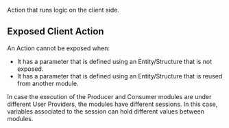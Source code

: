 Action that runs logic on the client side.  

## Exposed Client Action

An Action cannot be exposed when:

* It has a parameter that is defined using an Entity/Structure that is not exposed.
* It has a parameter that is defined using an Entity/Structure that is reused from another module.

In case the execution of the Producer and Consumer modules are under different User Providers, the modules have different sessions. In this case, variables associated to the session can hold different values between modules.
